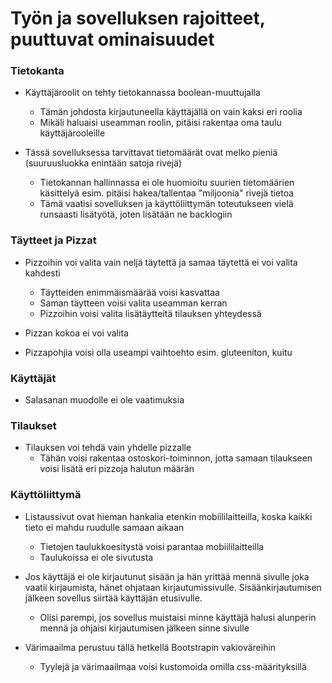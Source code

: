 # Työn ja sovelluksen rajoitteet, puuttuvat ominaisuudet

### Tietokanta
- Käyttäjäroolit on tehty tietokannassa boolean-muuttujalla
  - Tämän johdosta kirjautuneella käyttäjällä on vain kaksi eri roolia
  - Mikäli haluaisi useamman roolin, pitäisi rakentaa oma taulu käyttäjärooleille

- Tässä sovelluksessa tarvittavat tietomäärät ovat melko pieniä (suuruusluokka enintään satoja rivejä)
  - Tietokannan hallinnassa ei ole huomioitu suurien tietomäärien käsittelyä esim. pitäisi hakea/tallentaa "miljoonia" rivejä tietoa
  - Tämä vaatisi sovelluksen ja käyttöliittymän toteutukseen vielä runsaasti lisätyötä, joten lisätään ne backlogiin

### Täytteet ja Pizzat
- Pizzoihin voi valita vain neljä täytettä ja samaa täytettä ei voi valita kahdesti
  - Täytteiden enimmäismäärää voisi kasvattaa
  - Saman täytteen voisi valita useamman kerran
  - Pizzoihin voisi valita lisätäytteitä tilauksen yhteydessä
- Pizzan kokoa ei voi valita

- Pizzapohjia voisi olla useampi vaihtoehto esim. gluteeniton, kuitu

### Käyttäjät
- Salasanan muodolle ei ole vaatimuksia

### Tilaukset
- Tilauksen voi tehdä vain yhdelle pizzalle
  - Tähän voisi rakentaa ostoskori-toiminnon, jotta samaan tilaukseen voisi lisätä eri pizzoja halutun määrän

### Käyttöliittymä
- Listaussivut ovat hieman hankalia etenkin mobiililaitteilla, koska kaikki tieto ei mahdu ruudulle samaan aikaan
  - Tietojen taulukkoesitystä voisi parantaa mobiililaitteilla
  - Taulukoissa ei ole sivutusta

- Jos käyttäjä ei ole kirjautunut sisään ja hän yrittää mennä sivulle joka vaatii kirjaumista, hänet ohjataan kirjautumissivulle. Sisäänkirjautumisen jälkeen sovellus siirtää käyttäjän etusivulle.
  - Olisi parempi, jos sovellus muistaisi minne käyttäjä halusi alunperin mennä ja ohjaisi kirjautumisen jälkeen sinne sivulle

- Värimaailma perustuu tällä hetkellä Bootstrapin vakioväreihin
  - Tyylejä ja värimaailmaa voisi kustomoida omilla css-määrityksillä